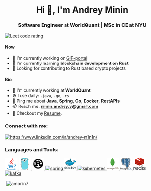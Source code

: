 <h1 align="center">Hi 👋, I'm Andrey Minin</h1>
<h3 align="center">Software Engineer at WorldQuant | MSc in CE at NYU</h3>

<p align="left">
  <a href="https://leetcode.com/AndrewGrozny">
    <img src="https://cp-logo.vercel.app/leetcode/sudiptob2" alt="Leet code rating" />
  </a>
</p>

#### Now

- 🔭 I’m currently working on [GIF-portal](https://github.com/amonin7/solana-smart-contract)
- 🌱 I’m currently learning **blockchain development on Rust**
- :calendar: Looking for contributing to Rust based crypto projects 

#### Bio

- 🏢 I'm currently working at **WorldQuant**
- ⚙️ I use daily: `.java`, `.go`, `.rs`
- 💬 Ping me about **Java**, **Spring**, **Go**, **Docker**, **RestAPIs**
- 📫 Reach me: **minin.andrey.v@gmail.com**
- 📝 Checkout my [Resume](files/resume.pdf).

<h3 align="left">Connect with me:</h3>
<p align="left">
<a href="https://linkedin.com/in/https://www.linkedin.com/in/andrey-m1n1n/" target="blank"><img align="center" src="https://raw.githubusercontent.com/rahuldkjain/github-profile-readme-generator/master/src/images/icons/Social/linked-in-alt.svg" alt="https://www.linkedin.com/in/andrey-m1n1n/" height="30" width="40" /></a>
</p>

<h3 align="left">Languages and Tools:</h3>
<p align="left">
<a href="https://www.java.com" target="_blank" rel="noreferrer"> <img src="https://raw.githubusercontent.com/devicons/devicon/master/icons/java/java-original.svg" alt="java" width="40" height="40"/>
</a>
<a href="https://golang.org" target="_blank" rel="noreferrer"> <img src="https://raw.githubusercontent.com/devicons/devicon/master/icons/go/go-original.svg" alt="go" width="40" height="40"/> 
</a>
<a href="https://www.rust-lang.org" target="_blank" rel="noreferrer"> <img src="https://raw.githubusercontent.com/devicons/devicon/master/icons/rust/rust-plain.svg" alt="rust" width="40" height="40"/>
</a>
<a href="https://spring.io/" target="_blank" rel="noreferrer"> <img src="https://www.vectorlogo.zone/logos/springio/springio-icon.svg" alt="spring" width="40" height="40"/>
</a>
<a href="https://www.docker.com/" target="_blank" rel="noreferrer"> <img src="https://raw.githubusercontent.com/devicons/devicon/master/icons/docker/docker-original-wordmark.svg" alt="docker" width="40" height="40"/> 
</a>
<a href="https://kubernetes.io" target="_blank" rel="noreferrer"> <img src="https://www.vectorlogo.zone/logos/kubernetes/kubernetes-icon.svg" alt="kubernetes" width="40" height="40"/>
</a>
<a href="https://www.mongodb.com/" target="_blank" rel="noreferrer"> <img src="https://raw.githubusercontent.com/devicons/devicon/master/icons/mongodb/mongodb-original-wordmark.svg" alt="mongodb" width="40" height="40"/>
</a>
<a href="https://www.postgresql.org" target="_blank" rel="noreferrer"> <img src="https://raw.githubusercontent.com/devicons/devicon/master/icons/postgresql/postgresql-original-wordmark.svg" alt="postgresql" width="40" height="40"/> 
</a>
<a href="https://redis.io" target="_blank" rel="noreferrer"> <img src="https://raw.githubusercontent.com/devicons/devicon/master/icons/redis/redis-original-wordmark.svg" alt="redis" width="40" height="40"/>
</a>
<a href="https://kafka.apache.org/" target="_blank" rel="noreferrer"> <img src="https://www.vectorlogo.zone/logos/apache_kafka/apache_kafka-icon.svg" alt="kafka" width="40" height="40"/>
</a>
</p>

<p>&nbsp;<img align="center" src="https://github-readme-stats.vercel.app/api?username=amonin7&show_icons=true&locale=en" alt="amonin7" /></p>
